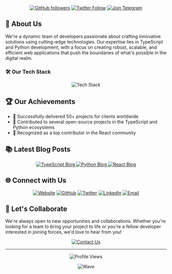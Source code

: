 <p align="center">
  <a href="https://github.com/likhonsheikhorg"><img src="https://img.shields.io/github/followers/likhonsheikhorg?style=for-the-badge&logo=github" alt="GitHub followers" /></a>
  <a href="https://twitter.com/likhondotxyz"><img src="https://img.shields.io/twitter/follow/likhondotxyz?style=for-the-badge&logo=twitter" alt="Twitter Follow" /></a>
  <a href="https://t.me/likhondotxyz"><img src="https://img.shields.io/badge/Join%20Telegram-2CA5E0?style=for-the-badge&logo=telegram" alt="Join Telegram" /></a>
</p>

## 🌟 About Us

We're a dynamic team of developers passionate about crafting innovative solutions using cutting-edge technologies. Our expertise lies in TypeScript and Python development, with a focus on creating robust, scalable, and efficient web applications that push the boundaries of what's possible in the digital realm.

### 🛠️ Our Tech Stack

<p align="center">
  <img src="https://skillicons.dev/icons?i=ts,py,js,react,nodejs,express,mongodb,postgres&theme=light" alt="Tech Stack" />
</p>

## 🏆 Our Achievements

- 🌟 Successfully delivered 50+ projects for clients worldwide
- 🚀 Contributed to several open-source projects in the TypeScript and Python ecosystems
- 🏅 Recognized as a top contributor in the React community

## 📚 Latest Blog Posts

<p align="center">
  <a href="https://likhonsheikh.com/blog/mastering-typescript">
    <img src="https://img.shields.io/badge/Mastering%20TypeScript-Advanced%20Tips%20and%20Tricks-blue?style=for-the-badge&logo=typescript" alt="TypeScript Blog" />
  </a>
  <a href="https://likhonsheikh.com/blog/scalable-python-apps">
    <img src="https://img.shields.io/badge/Building%20Scalable%20Python%20Applications-Best%20Practices-green?style=for-the-badge&logo=python" alt="Python Blog" />
  </a>
  <a href="https://likhonsheikh.com/blog/react-performance">
    <img src="https://img.shields.io/badge/React%20Performance-Optimization%20Techniques-cyan?style=for-the-badge&logo=react" alt="React Blog" />
  </a>
</p>

## 🌐 Connect with Us

<p align="center">
  <a href="https://likhonsheikh.com"><img src="https://img.shields.io/badge/Website-likhonsheikh.com-blue?style=for-the-badge&logo=google-chrome" alt="Website" /></a>
  <a href="https://github.com/likhon-xyz"><img src="https://img.shields.io/badge/GitHub-likhon--xyz-blue?style=for-the-badge&logo=github" alt="GitHub" /></a>
  <a href="https://twitter.com/likhondotxyz"><img src="https://img.shields.io/badge/Twitter-likhondotxyz-blue?style=for-the-badge&logo=twitter" alt="Twitter" /></a>
  <a href="https://www.linkedin.com/in/likhonsheikh"><img src="https://img.shields.io/badge/LinkedIn-likhonsheikh-blue?style=for-the-badge&logo=linkedin" alt="LinkedIn" /></a>
  <a href="mailto:me@likhonsheikh.com"><img src="https://img.shields.io/badge/Email-me%40likhonsheikh.com-blue?style=for-the-badge&logo=gmail" alt="Email" /></a>
</p>

## 🤝 Let's Collaborate

We're always open to new opportunities and collaborations. Whether you're looking for a team to bring your project to life or you're a fellow developer interested in joining forces, we'd love to hear from you!

<p align="center">
  <a href="https://likhonsheikh.com/contact"><img src="https://img.shields.io/badge/Contact%20Us-Let's%20Talk-brightgreen?style=for-the-badge" alt="Contact Us" /></a>
</p>

---

<p align="center">
  <img src="https://komarev.com/ghpvc/?username=likhonsheikhorg&color=blueviolet&style=for-the-badge" alt="Profile Views" />
</p>

<p align="center">
  <img src="https://capsule-render.vercel.app/api?type=waving&color=gradient&height=60&section=footer" alt="Wave" />
</p>
